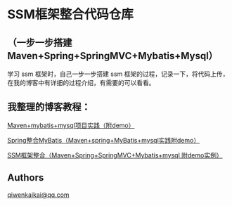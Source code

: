 # SSM框架整合代码仓库
## （一步一步搭建 Maven+Spring+SpringMVC+Mybatis+Mysql）

学习 ssm 框架时，自己一步一步搭建 ssm 框架的过程，记录一下，将代码上传，在我的博客中有详细的过程介绍，有需要的可以看看。

## 我整理的博客教程：
[Maven+mybatis+mysql项目实践（附demo）](https://blog.csdn.net/KevinBetterQ/article/details/77969009)  

[Spring整合MyBatis（Maven+spring+MyBatis+mysql实践附demo）](https://blog.csdn.net/kevinbetterq/article/details/77971773)  

[SSM框架整合（Maven+Spring+SpringMVC+Mybatis+mysql 附demo实例）](https://blog.csdn.net/kevinbetterq/article/details/77983281)  

## Authors
qiwenkaikai@qq.com